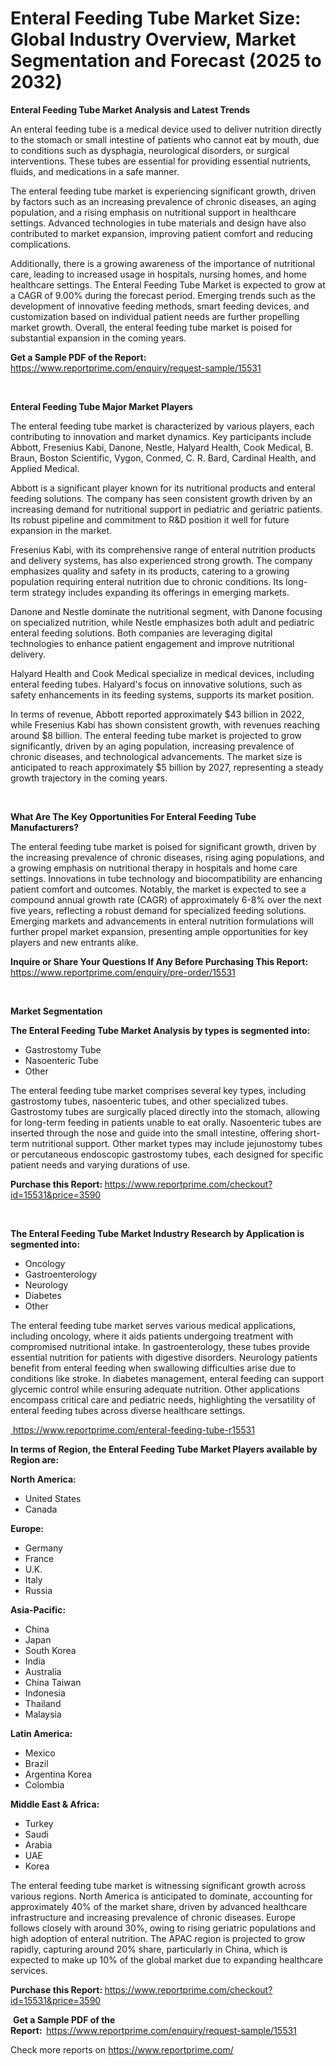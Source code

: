 <p><h1>Enteral Feeding Tube Market Size: Global Industry Overview, Market Segmentation and Forecast (2025 to 2032)</h1></p><p><strong>Enteral Feeding Tube Market Analysis and Latest Trends</strong></p>
<p><p>An enteral feeding tube is a medical device used to deliver nutrition directly to the stomach or small intestine of patients who cannot eat by mouth, due to conditions such as dysphagia, neurological disorders, or surgical interventions. These tubes are essential for providing essential nutrients, fluids, and medications in a safe manner. </p><p>The enteral feeding tube market is experiencing significant growth, driven by factors such as an increasing prevalence of chronic diseases, an aging population, and a rising emphasis on nutritional support in healthcare settings. Advanced technologies in tube materials and design have also contributed to market expansion, improving patient comfort and reducing complications. </p><p>Additionally, there is a growing awareness of the importance of nutritional care, leading to increased usage in hospitals, nursing homes, and home healthcare settings. The Enteral Feeding Tube Market is expected to grow at a CAGR of 9.00% during the forecast period. Emerging trends such as the development of innovative feeding methods, smart feeding devices, and customization based on individual patient needs are further propelling market growth. Overall, the enteral feeding tube market is poised for substantial expansion in the coming years.</p></p>
<p><strong>Get a Sample PDF of the Report:&nbsp;</strong> <a href="https://www.reportprime.com/enquiry/request-sample/15531?utm_campaign=3353&utm_medium=2&utm_source=Github&utm_content=ia&utm_term=20032025&utm_id=enteral-feeding-tube">https://www.reportprime.com/enquiry/request-sample/15531</a></p>
<p>&nbsp;</p>
<p><strong>Enteral Feeding Tube Major Market Players</strong></p>
<p><p>The enteral feeding tube market is characterized by various players, each contributing to innovation and market dynamics. Key participants include Abbott, Fresenius Kabi, Danone, Nestle, Halyard Health, Cook Medical, B. Braun, Boston Scientific, Vygon, Conmed, C. R. Bard, Cardinal Health, and Applied Medical.</p><p>Abbott is a significant player known for its nutritional products and enteral feeding solutions. The company has seen consistent growth driven by an increasing demand for nutritional support in pediatric and geriatric patients. Its robust pipeline and commitment to R&D position it well for future expansion in the market.</p><p>Fresenius Kabi, with its comprehensive range of enteral nutrition products and delivery systems, has also experienced strong growth. The company emphasizes quality and safety in its products, catering to a growing population requiring enteral nutrition due to chronic conditions. Its long-term strategy includes expanding its offerings in emerging markets.</p><p>Danone and Nestle dominate the nutritional segment, with Danone focusing on specialized nutrition, while Nestle emphasizes both adult and pediatric enteral feeding solutions. Both companies are leveraging digital technologies to enhance patient engagement and improve nutritional delivery.</p><p>Halyard Health and Cook Medical specialize in medical devices, including enteral feeding tubes. Halyard's focus on innovative solutions, such as safety enhancements in its feeding systems, supports its market position.</p><p>In terms of revenue, Abbott reported approximately $43 billion in 2022, while Fresenius Kabi has shown consistent growth, with revenues reaching around $8 billion. The enteral feeding tube market is projected to grow significantly, driven by an aging population, increasing prevalence of chronic diseases, and technological advancements. The market size is anticipated to reach approximately $5 billion by 2027, representing a steady growth trajectory in the coming years.</p></p>
<p>&nbsp;</p>
<p><strong>What Are The Key Opportunities For Enteral Feeding Tube Manufacturers?</strong></p>
<p><p>The enteral feeding tube market is poised for significant growth, driven by the increasing prevalence of chronic diseases, rising aging populations, and a growing emphasis on nutritional therapy in hospitals and home care settings. Innovations in tube technology and biocompatibility are enhancing patient comfort and outcomes. Notably, the market is expected to see a compound annual growth rate (CAGR) of approximately 6-8% over the next five years, reflecting a robust demand for specialized feeding solutions. Emerging markets and advancements in enteral nutrition formulations will further propel market expansion, presenting ample opportunities for key players and new entrants alike.</p></p>
<p><strong>Inquire or Share Your Questions If Any Before Purchasing This Report:</strong> <a href="https://www.reportprime.com/enquiry/pre-order/15531?utm_campaign=3353&utm_medium=2&utm_source=Github&utm_content=ia&utm_term=20032025&utm_id=enteral-feeding-tube">https://www.reportprime.com/enquiry/pre-order/15531</a></p>
<p>&nbsp;</p>
<p><strong>Market Segmentation</strong></p>
<p><strong>The Enteral Feeding Tube Market Analysis by types is segmented into:</strong></p>
<p><ul><li>Gastrostomy Tube</li><li>Nasoenteric Tube</li><li>Other</li></ul></p>
<p><p>The enteral feeding tube market comprises several key types, including gastrostomy tubes, nasoenteric tubes, and other specialized tubes. Gastrostomy tubes are surgically placed directly into the stomach, allowing for long-term feeding in patients unable to eat orally. Nasoenteric tubes are inserted through the nose and guide into the small intestine, offering short-term nutritional support. Other market types may include jejunostomy tubes or percutaneous endoscopic gastrostomy tubes, each designed for specific patient needs and varying durations of use.</p></p>
<p><strong>Purchase this Report:&nbsp;</strong><a href="https://www.reportprime.com/checkout?id=15531&price=3590&utm_campaign=3353&utm_medium=2&utm_source=Github&utm_content=ia&utm_term=20032025&utm_id=enteral-feeding-tube">https://www.reportprime.com/checkout?id=15531&price=3590</a></p>
<p>&nbsp;</p>
<p><strong>The Enteral Feeding Tube Market Industry Research by Application is segmented into:</strong></p>
<p><ul><li>Oncology</li><li>Gastroenterology</li><li>Neurology</li><li>Diabetes</li><li>Other</li></ul></p>
<p><p>The enteral feeding tube market serves various medical applications, including oncology, where it aids patients undergoing treatment with compromised nutritional intake. In gastroenterology, these tubes provide essential nutrition for patients with digestive disorders. Neurology patients benefit from enteral feeding when swallowing difficulties arise due to conditions like stroke. In diabetes management, enteral feeding can support glycemic control while ensuring adequate nutrition. Other applications encompass critical care and pediatric needs, highlighting the versatility of enteral feeding tubes across diverse healthcare settings.</p></p>
<p><a href="https://www.reportprime.com/enteral-feeding-tube-r15531?utm_campaign=3353&utm_medium=2&utm_source=Github&utm_content=ia&utm_term=20032025&utm_id=enteral-feeding-tube">&nbsp;https://www.reportprime.com/enteral-feeding-tube-r15531</a></p>
<p><strong>In terms of Region, the Enteral Feeding Tube Market Players available by Region are:</strong></p>
<p>
    <p> <strong> North America: </strong>
        <ul>
            <li>United States</li>
            <li>Canada</li>
        </ul>
        </p> 
    <p> <strong> Europe: </strong>
        <ul>
            <li>Germany</li>
            <li>France</li>
            <li>U.K.</li>
            <li>Italy</li>
            <li>Russia</li>
        </ul>
        </p> 
    <p> <strong> Asia-Pacific: </strong>
        <ul>
            <li>China</li>
            <li>Japan</li>
            <li>South Korea</li>
            <li>India</li>
            <li>Australia</li>
            <li>China Taiwan</li>
            <li>Indonesia</li>
            <li>Thailand</li>
            <li>Malaysia</li>
        </ul>
        </p> 
    <p> <strong> Latin America: </strong>
        <ul>
            <li>Mexico</li>
            <li>Brazil</li>
            <li>Argentina Korea</li>
            <li>Colombia</li>
        </ul>
        </p> 
    <p> <strong> Middle East & Africa: </strong>
        <ul>
            <li>Turkey</li>
            <li>Saudi</li>
            <li>Arabia</li>
            <li>UAE</li>
            <li>Korea</li>
        </ul>
    </p>
    </p>
<p><p>The enteral feeding tube market is witnessing significant growth across various regions. North America is anticipated to dominate, accounting for approximately 40% of the market share, driven by advanced healthcare infrastructure and increasing prevalence of chronic diseases. Europe follows closely with around 30%, owing to rising geriatric populations and high adoption of enteral nutrition. The APAC region is projected to grow rapidly, capturing around 20% share, particularly in China, which is expected to make up 10% of the global market due to expanding healthcare services.</p></p>
<p><strong>Purchase this Report: </strong><a href="https://www.reportprime.com/checkout?id=15531&price=3590&utm_campaign=3353&utm_medium=2&utm_source=Github&utm_content=ia&utm_term=20032025&utm_id=enteral-feeding-tube">https://www.reportprime.com/checkout?id=15531&price=3590</a></p>
<p>&nbsp;<strong>Get a Sample PDF of the Report:&nbsp;&nbsp;</strong><a href="https://www.reportprime.com/enquiry/request-sample/15531?utm_campaign=3353&utm_medium=2&utm_source=Github&utm_content=ia&utm_term=20032025&utm_id=enteral-feeding-tube">https://www.reportprime.com/enquiry/request-sample/15531</a></p>
<p><strong></strong></p>
<p>Check more reports on <a href="https://www.reportprime.com/?utm_campaign=3353&utm_medium=2&utm_source=Github&utm_content=ia&utm_term=20032025&utm_id=enteral-feeding-tube">https://www.reportprime.com/</a></p>